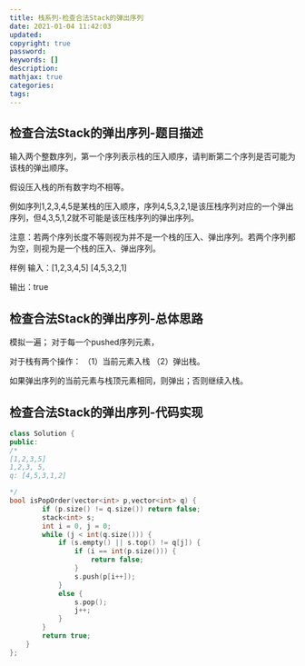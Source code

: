 ```yaml
---
title: 栈系列-检查合法Stack的弹出序列
date: 2021-01-04 11:42:03
updated:
copyright: true
password:
keywords: []
description: 
mathjax: true
categories:
tags: 
---
```


## 检查合法Stack的弹出序列-题目描述

输入两个整数序列，第一个序列表示栈的压入顺序，请判断第二个序列是否可能为该栈的弹出顺序。

假设压入栈的所有数字均不相等。

例如序列1,2,3,4,5是某栈的压入顺序，序列4,5,3,2,1是该压栈序列对应的一个弹出序列，但4,3,5,1,2就不可能是该压栈序列的弹出序列。

注意：若两个序列长度不等则视为并不是一个栈的压入、弹出序列。若两个序列都为空，则视为是一个栈的压入、弹出序列。

样例
输入：[1,2,3,4,5]
      [4,5,3,2,1]

输出：true

## 检查合法Stack的弹出序列-总体思路

模拟一遍；
对于每一个pushed序列元素，

对于栈有两个操作：
（1）当前元素入栈
（2）弹出栈。

如果弹出序列的当前元素与栈顶元素相同，则弹出；否则继续入栈。

## 检查合法Stack的弹出序列-代码实现

```cpp
class Solution {
public:
/*
[1,2,3,5]
1,2,3, 5, 
q: [4,5,3,1,2]

*/
bool isPopOrder(vector<int> p,vector<int> q) {
        if (p.size() != q.size()) return false;
        stack<int> s;
        int i = 0, j = 0;
        while (j < int(q.size())) {
            if (s.empty() || s.top() != q[j]) {
                if (i == int(p.size())) {
                    return false;
                }
                s.push(p[i++]);
            }
            else {
                s.pop();
                j++;
            }
        }
        return true;
    }
};
```
